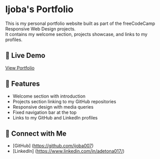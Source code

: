 # Ijoba's Portfolio

This is my personal portfolio website built as part of the freeCodeCamp Responsive Web Design projects.  
It contains my welcome section, projects showcase, and links to my profiles.

## 🚀 Live Demo
[View Portfolio](https://ijoba007.github.io/My-portfolio/)

## 📂 Features
- Welcome section with introduction
- Projects section linking to my GitHub repositories
- Responsive design with media queries
- Fixed navigation bar at the top
- Links to my GitHub and LinkedIn profiles

## 🔗 Connect with Me
- [GitHub] (https://github.com/ijoba007)
- [LinkedIn] (https://www.linkedin.com/in/adetona017/)
